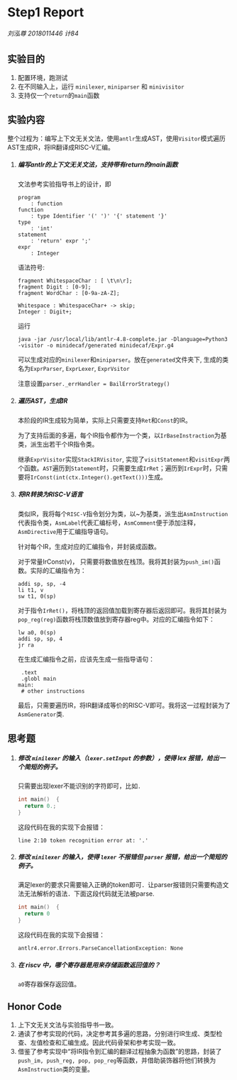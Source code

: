 # Step1 Report

###### 刘泓尊   2018011446   计84

## 实验目的

1. 配置环境，跑测试
2. 在不同输入上，运行 `minilexer`, `miniparser` 和 `minivisitor`
3. 支持仅一个`return`的`main`函数

## 实验内容

整个过程为：编写上下文无关文法，使用`antlr`生成AST，使用`Visitor`模式遍历AST生成IR，将IR翻译成RISC-V汇编。

1. ##### 编写antlr的上下文无关文法，支持带有return的main函数

   文法参考实验指导书上的设计，即

   ```antlr
   program
       : function
   function
       : type Identifier '(' ')' '{' statement '}'
   type
       : 'int'
   statement
       : 'return' expr ';'
   expr
       : Integer
   ```

   语法符号:

   ```antlr4
   fragment WhitespaceChar : [ \t\n\r];
   fragment Digit : [0-9];
   fragment WordChar : [0-9a-zA-Z];
   
   Whitespace : WhitespaceChar+ -> skip;
   Integer : Digit+;
   ```

   运行

   ```
   java -jar /usr/local/lib/antlr-4.8-complete.jar -Dlanguage=Python3 -visitor -o minidecaf/generated minidecaf/Expr.g4
   ```

   可以生成对应的`minilexer`和`miniparser`。放在`generated`文件夹下, 生成的类名为`ExprParser`, `ExprLexer`, `ExprVsitor`

   注意设置`parser._errHandler = BailErrorStrategy()`

2. ##### 遍历AST，生成IR

   本阶段的IR生成较为简单，实际上只需要支持`Ret`和`Const`的IR。

   为了支持后面的多遍，每个IR指令都作为一个类，以`IrBaseInstraction`为基类，派生出若干个IR指令类。

   继承`ExprVisitor`实现`StackIRVisitor`, 实现了`visitStatement`和`visitExpr`两个函数。`AST`遍历到`Statement`时，只需要生成`IrRet`；遍历到`IrExpr`时，只需要将`IrConst(int(ctx.Integer().getText()))`生成。

   

3. ##### 将IR转换为RISC-V语言

   类似IR，我将每个`RISC-V`指令划分为类，以~为基类，派生出`AsmInstruction`代表指令类，`AsmLabel`代表汇编标号，`AsmComment`便于添加注释，`AsmDirective`用于汇编指导语句。

   针对每个IR，生成对应的汇编指令，并封装成函数。

   对于常量IrConst(v)， 只需要将数值放在栈顶。我将其封装为`push_im()`函数。实际的汇编指令为：

   ```assembly
   addi sp, sp, -4
   li t1, v
   sw t1, 0(sp)
   ```

   对于指令`IrRet()`，将栈顶的返回值加载到寄存器后返回即可。我将其封装为`pop_reg(reg)`函数将栈顶数值放到寄存器reg中。对应的汇编指令如下：

   ```assembly
   lw a0, 0(sp)
   addi sp, sp, 4
   jr ra
   ```

   在生成汇编指令之前，应该先生成一些指导语句：

   ```assembly
   	.text
   	.globl main
   main:
   	# other instructions
   ```

   最后，只需要遍历IR，将IR翻译成等价的RISC-V即可。我将这一过程封装为了`AsmGenerator`类.

## 思考题

1. ##### 修改 `minilexer` 的输入（`lexer.setInput` 的参数），使得 lex 报错，给出一个简短的例子。

   只需要出现lexer不能识别的字符即可，比如`.`

   ```c
   int main()  {
     return 0.;
   }
   ```

   这段代码在我的实现下会报错：

   ```
   line 2:10 token recognition error at: '.'
   ```

   

2. ##### 修改 `minilexer` 的输入，使得 `lexer` 不报错但 `parser` 报错，给出一个简短的例子。

   满足lexer的要求只需要输入正确的token即可．让parser报错则只需要构造文法无法解析的语法．下面这段代码就无法被parse.

   ```c
   int main()  {
     return 0
   }
   ```

   这段代码在我的实现下会报错：

   ```
   antlr4.error.Errors.ParseCancellationException: None
   ```

3. ##### 在 riscv 中，哪个寄存器是用来存储函数返回值的？

   `a0`寄存器保存返回值。

## Honor Code

1. 上下文无关文法与实验指导书一致。
2. 通读了参考实现的代码，决定参考其多遍的思路，分别进行IR生成、类型检查、左值检查和汇编生成。因此代码骨架和参考实现一致。
  3. 借鉴了参考实现中“将IR指令到汇编的翻译过程抽象为函数”的思路，封装了`push_im, push_reg, pop, pop_reg`等函数，并借助装饰器将他们转换为`AsmInstruction`类的变量。


